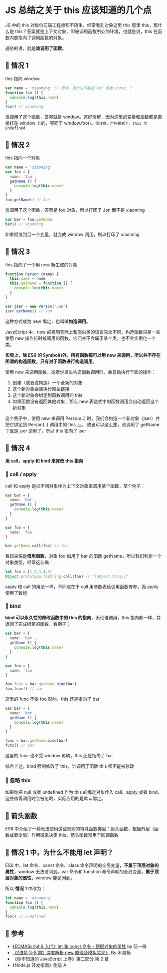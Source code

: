 # JS 总结之关于 this 应该知道的几个点

JS 中的 this 对每位前端工程师都不陌生，经常看到对象这里 this 那里 this，那什么是 this？答案就是上下文对象，即被调用函数所处的环境，也就是说，this 在函数内部指向了调用函数的对象。

通俗的讲，就是**谁调用了函数**。

## 🐃 情况 1

this 指向 window

```JavaScript
var name = 'xiaoming' // 思考，为什么不能用 let 或者 const ？
function foo () {
  console.log(this.name)
}
foo() // xiaoming
```

谁调用了这个函数，答案就是 window。这好理解，因为这里的变量和函数都是直接挂在 window 上的，等同于 window.foo()。`需注意，严格模式下，this 为 undefined`

## 🐏 情况 2

this 指向一个对象

```JavaScript
var name = 'xiaoming'
var foo = {
  name: 'Jon',
  getName () {
    console.log(this.name)
  }
}
foo.getName() // Jon
```

谁调用了这个函数，答案是 foo 对象，所以打印了 Jon 而不是 xiaoming

```JavaScript
var bar = foo.getName
bar() // xiaoming
```

如果赋值到另一个变量，就变成 window 调用，所以打印了 xiaoming

## 🐎 情况 3

this 指向了一个用 new 新生成的对象

```JavaScript
function Person (name) {
  this.name = name
  this.getName = function () {
    console.log(this.name)
  }
}

var jser = new Person('Jon')
jser.getName() // Jon
```

这种方式成为 new 绑定，也叫做**构造调用**。

JavaScript 中，new 的机制实际上和面向类的语言完全不同，构造函数只是一些使用 new 操作符时被调用的函数，它们并不会属于某个类，也不会实例化一个类。

**实际上，除 ES6 的 Symbol()外，所有函数都可以用 new 来调用，所以并不存在所谓的构造函数，只有对于函数进行构造调用**。

使用 new 来调用函数，或者说发生构造函数调用时，会自动执行下面的操作：

1. 创建（或者说构造）一个全新的对象
2. 这个新对象会被执行原型链接
3. 这个新对象会绑定到函数调用的 this
4. 如果函数没有返回其他对象，那么 new 表达式中的函数调用会自动返回这个新对象

这个例子中，使用 new 来调用 Person(..) 时，我们会构造一个新对象（jser）并把它绑定到 Person(..) 调用中的 this 上。
或者可以这么想，谁调用了 getName ？就是 jser 调用了，所以 this 指向了 jser

## 🦍 情况 4

**用 call，apply 和 bind 来修改 this 指向**

### 🍎 call / apply

call 和 apply 是以不同对象作为上下文对象来调用某个函数，举个例子：

```JavaScript
var bar = {
  name: 'bar',
  getName () {
    console.log(this.name)
  }
}

var foo = {
  name: 'foo'
}

bar.getName.call(foo) // foo
```

看起来像是**借用函数**，对象 foo 借用了 bar 的函数 getName，所以我们判断一个对象类型，经常这么搞：

```JavaScript
let foo = [1,2,3,4,5]
Object.prototype.toString.call(foo) // "[object Array]"
```

apply 和 call 的用法一样，不同点在于 call 用参数表给调用函数传参，而 apply 使用了数组

### 🍉 bind

**bind 可以永久性的修改函数中的 this 的指向**，无论谁调用，this 指向都一样，并返回了完成绑定的函数，看例子：

```JavaScript
var bar = {
  name: 'bar',
  getName () {
    console.log(this.name)
  }
}

var foo = {
  name: 'foo'
}

foo.func = bar.getName.bind(bar)
foo.func() // bar
```

这里的 func 不受 foo 影响，this 还是指向了 bar

```JavaScript
var bar = {
  name: 'bar',
  getName () {
    console.log(this.name)
  }
}

func = bar.getName.bind(bar)
func() // bar
```

这里的 func 也不受 window 影响，this 还是指向了 bar

综合上述，bind 强制修改了 this，谁调用了函数 this 都不能被修改

### 🍒 忽略 this

如果你把 null 或者 undefined 作为 this 的绑定对象传入 call、apply 或者 bind，这些值再调用时会被忽略，实际应用的是默认绑定。

## 🐆 箭头函数

ES6 中介绍了一种无法使用这些规则的特殊函数类型：箭头函数，根据外层（函数或者全局）作用域来决定 this，箭头函数常用于回调函数

## 🐣 情况 1 中，为什么不能用 let 声明？

ES6 中，let 命令、const 命令、class 命令声明的全局变量，**不属于顶层对象的属性**，window 无法访问到。var 命令和 function 命令声明的全局变量，**属于顶层对象的属性**，window 能访问到。

所以 **情况 1** 中改为：

```JavaScript
let name = 'xiaoming'
function foo () {
  console.log(this.name)
}
foo() // undefined
```

## 🚀 参考

- [《ECMAScript 6 入门》let 和 const 命令 - 顶层对象的属性](http://es6.ruanyifeng.com/#docs/let#%E9%A1%B6%E5%B1%82%E5%AF%B9%E8%B1%A1%E7%9A%84%E5%B1%9E%E6%80%A7) by 阮一峰
- [《【进阶 3-5 期】深度解析 new 原理及模拟实现》](https://juejin.im/post/5c11f3aaf265da61441feaec) By 木易杨
- 《你不知道的 JavaScript 上卷》第二部分 第 2 章
- 《Node.js 开发指南》附录 A
